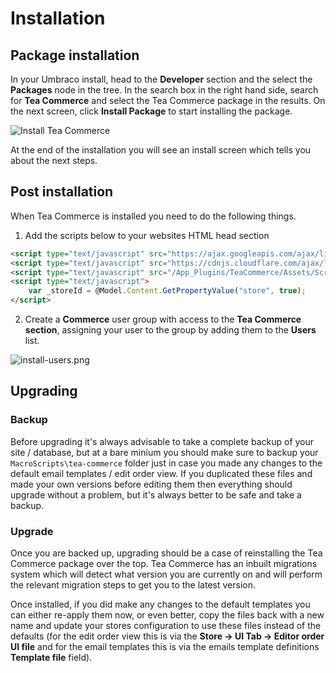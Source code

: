 # Installation

## Package installation

In your Umbraco install, head to the **Developer** section and the select the **Packages** node in the tree. In the search box in the right hand side, search for **Tea Commerce** and select the Tea Commerce package in the results. On the next screen, click **Install Package** to start installing the package.

![Install Tea Commerce](/img/install-package.png)

At the end of the installation you will see an install screen which tells you about the next steps.

## Post installation

When Tea Commerce is installed you need to do the following things.  

1. Add the scripts below to your websites HTML head section   

````html
<script type="text/javascript" src="https://ajax.googleapis.com/ajax/libs/jquery/3.1.1/jquery.min.js"></script>
<script type="text/javascript" src="https://cdnjs.cloudflare.com/ajax/libs/jquery.form/3.51/jquery.form.min.js"></script>
<script type="text/javascript" src="/App_Plugins/TeaCommerce/Assets/Scripts/tea-commerce.min.js"></script>
<script type="text/javascript">
    var _storeId = @Model.Content.GetPropertyValue("store", true);
</script>
````

2. Create a **Commerce** user group with access to the **Tea Commerce section**, assigning your user to the group by adding them to the **Users** list.

![install-users.png](/img/51d7310-install-users.png)

## Upgrading

### Backup

Before upgrading it's always advisable to take a complete backup of your site / database, but at a bare minium you should make sure to backup your `MacroScripts\tea-commerce` folder just in case you made any changes to the default email templates / edit order view. If you duplicated these files and made your own versions before editing them then everything should upgrade without a problem, but it's always better to be safe and take a backup.

### Upgrade

Once you are backed up, upgrading should be a case of reinstalling the Tea Commerce package over the top. Tea Commerce has an inbuilt migrations system which will detect what version you are currently on and will perform the relevant migration steps to get you to the latest version.

Once installed, if you did make any changes to the default templates you can either re-apply them now, or even better, copy the files back with a new name and update your stores configuration to use these files instead of the defaults (for the edit order view this is via the **Store -> UI Tab -> Editor order UI file** and for the email templates this is via the emails template definitions **Template file** field).